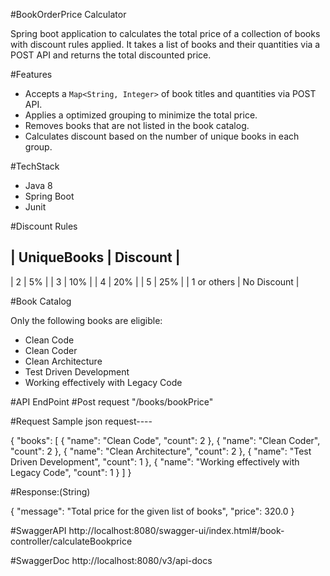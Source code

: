 #BookOrderPrice Calculator 

Spring boot application to calculates the total price of a collection of books with discount rules applied. 
It takes a list of books and their quantities via a POST API and returns the total discounted price.


#Features

- Accepts a `Map<String, Integer>` of book titles and quantities via POST API.
- Applies a optimized grouping to minimize the total price.
- Removes books that are not listed in the book catalog.
- Calculates discount based on the number of unique books in each group.


#TechStack

- Java 8
- Spring Boot
- Junit


#Discount Rules

|       UniqueBooks     |  Discount    |
------------------------------------
| 2                     | 5%           |
| 3                     | 10%          |
| 4                     | 20%          |
| 5                     | 25%          |
| 1 or others           | No Discount  |


#Book Catalog

Only the following books are eligible:

- Clean Code
- Clean Coder
- Clean Architecture
- Test Driven Development
- Working effectively with Legacy Code


#API EndPoint
#Post request "/books/bookPrice"

#Request
Sample json request----

{
	"books": [
		{
			"name": "Clean Code",
			"count": 2
		},
		{
			"name": "Clean Coder",
			"count": 2
		},
		{
			"name": "Clean Architecture",
			"count": 2
		},
		{
			"name": "Test Driven Development",
			"count": 1
		},
		{
			"name": "Working effectively with Legacy Code",
			"count": 1
		}
	]
}

#Response:(String)

{
    "message": "Total price for the given list of books",
    "price": 320.0
}

#SwaggerAPI
http://localhost:8080/swagger-ui/index.html#/book-controller/calculateBookprice

#SwaggerDoc
http://localhost:8080/v3/api-docs
